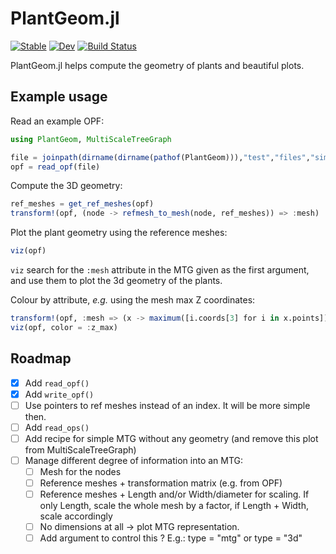 # PlantGeom.jl

[![Stable](https://img.shields.io/badge/docs-stable-blue.svg)](https://VEZY.github.io/PlantGeom.jl/stable)
[![Dev](https://img.shields.io/badge/docs-dev-blue.svg)](https://VEZY.github.io/PlantGeom.jl/dev)
[![Build Status](https://github.com/VEZY/PlantGeom.jl/actions/workflows/CI.yml/badge.svg?branch=main)](https://github.com/VEZY/PlantGeom.jl/actions/workflows/CI.yml?query=branch%3Amain)

PlantGeom.jl helps compute the geometry of plants and beautiful plots.

## Example usage

Read an example OPF:

```julia
using PlantGeom, MultiScaleTreeGraph

file = joinpath(dirname(dirname(pathof(PlantGeom))),"test","files","simple_OPF_shapes.opf")
opf = read_opf(file)
```

Compute the 3D geometry:

```julia
ref_meshes = get_ref_meshes(opf)
transform!(opf, (node -> refmesh_to_mesh(node, ref_meshes)) => :mesh)
```

Plot the plant geometry using the reference meshes:

```julia
viz(opf)
```

`viz` search for the `:mesh` attribute in the MTG given as the first argument, and use them to plot the 3d geometry of the plants.

Colour by attribute, *e.g.* using the mesh max Z coordinates:

```julia
transform!(opf, :mesh => (x -> maximum([i.coords[3] for i in x.points])) => :z_max, ignore_nothing = true)
viz(opf, color = :z_max)
```

## Roadmap

- [x] Add `read_opf()`
- [x] Add `write_opf()`
- [ ] Use pointers to ref meshes instead of an index. It will be more simple then.
- [ ] Add `read_ops()`
- [ ] Add recipe for simple MTG without any geometry (and remove this plot from MultiScaleTreeGraph)
- [ ] Manage different degree of information into an MTG:
  - [ ] Mesh for the nodes
  - [ ] Reference meshes + transformation matrix (e.g. from OPF)
  - [ ] Reference meshes + Length and/or Width/diameter for scaling. If only Length, scale the whole mesh by a factor, if Length + Width, scale accordingly
  - [ ] No dimensions at all -> plot MTG representation.
  - [ ] Add argument to control this ? E.g.: type = "mtg" or type = "3d"

